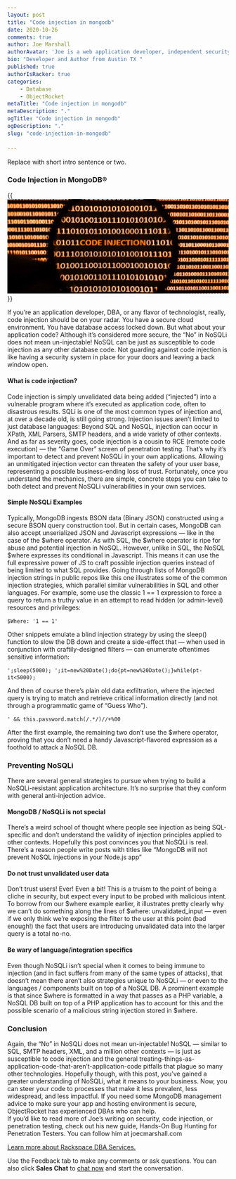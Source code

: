 ```yaml
---
layout: post
title: "Code injection in mongodb"
date: 2020-10-26
comments: true
author: Joe Marshall
authorAvatar: 'Joe is a web application developer, independent security researcher, and writer.'
bio: "Developer and Author from Austin TX "
published: true
authorIsRacker: true
categories:
    - Database
    - ObjectRocket
metaTitle: "Code injection in mongodb"
metaDescription: "."
ogTitle: "Code injection in mongodb"
ogDescription: "."
slug: "code-injection-in-mongodb"

---
```


Replace with short intro sentence or two.

<!--more-->

### Code Injection in MongoDB&reg;

{{<img src="picture1.jpg" title="" alt="">}}

If you’re an application developer, DBA, or any flavor of technologist, really, code injection should be on your radar.
You have a secure cloud environment. You have database access locked down. But what about your application code? Although it’s considered more secure, the “No” in NoSQLi does not mean un-injectable! NoSQL can be just as susceptible to code injection as any other database code. Not guarding against code injection is like having a security system in place for your doors and leaving a back window open.

#### What is code injection?

Code injection is simply unvalidated data being added (“injected”) into a vulnerable program where it’s executed as application code, often to disastrous results.
SQLi is one of the most common types of injection and, at over a decade old, is still going strong. Injection issues aren’t limited to just database languages: Beyond SQL and NoSQL, injection can occur in XPath, XML Parsers, SMTP headers, and a wide variety of other contexts. And as far as severity goes, code injection is a cousin to RCE (remote code execution) — the “Game Over” screen of penetration testing.
That’s why it’s important to detect and prevent NoSQLi in your own applications. Allowing an unmitigated injection vector can threaten the safety of your user base, representing a possible business-ending loss of trust. Fortunately, once you understand the mechanics, there are simple, concrete steps you can take to both detect and prevent NoSQLi vulnerabilities in your own services.

#### Simple NoSQLi Examples

Typically, MongoDB ingests BSON data (Binary JSON) constructed using a secure BSON query construction tool. But in certain cases, MongoDB can also accept unserialized JSON and Javascript expressions — like in the case of the $where operator.
As with SQL, the $where operator is ripe for abuse and potential injection in NoSQL. However, unlike in SQL, the NoSQL $where expresses its conditional in Javascript. This means it can use the full expressive power of JS to craft possible injection queries instead of being limited to what SQL provides.
Going through lists of MongoDB injection strings in public repos like this one illustrates some of the common injection strategies, which parallel similar vulnerabilities in SQL and other languages.
For example, some use the classic 1 == 1 expression to force a query to return a truthy value in an attempt to read hidden (or admin-level) resources and privileges:

    $Where: '1 == 1'

Other snippets emulate a blind injection strategy by using the sleep() function to slow the DB down and create a side-effect that — when used in conjunction with craftily-designed filters — can enumerate oftentimes sensitive information:

    ';sleep(5000); ';it=new%20Date();do{pt=new%20Date();}while(pt-it<5000);

And then of course there’s plain old data exfiltration, where the injected query is trying to match and retrieve critical information directly (and not through a programmatic game of “Guess Who”).

    ' && this.password.match(/.*/)//+%00

After the first example, the remaining two don’t use the $where operator, proving that you don’t need a handy Javascript-flavored expression as a foothold to attack a NoSQL DB.

### Preventing NoSQLi

There are several general strategies to pursue when trying to build a NoSQLi-resistant application architecture. It’s no surprise that they conform with general anti-injection advice.

#### MongoDB / NoSQLi is not special

There’s a weird school of thought where people see injection as being SQL-specific and don’t understand the validity of injection principles applied to other contexts. Hopefully this post convinces you that NoSQLi is real. There’s a reason people write posts with titles like “MongoDB will not prevent NoSQL injections in your Node.js app”

#### Do not trust unvalidated user data

Don’t trust users! Ever! Even a bit!
This is a truism to the point of being a cliche in security, but expect every input to be probed with malicious intent. To borrow from our $where example earlier, it illustrates pretty clearly why we can’t do something along the lines of $where: unvalidated_input — even if we only think we’re exposing the filter to the user at this point (bad enough!) the fact that users are introducing unvalidated data into the larger query is a total no-no.

#### Be wary of language/integration specifics

Even though NoSQLi isn’t special when it comes to being immune to injection (and in fact suffers from many of the same types of attacks), that doesn’t mean there aren’t also strategies unique to NoSQLi — or even to the languages / components built on top of a NoSQL DB. A prominent example is that since $where is formatted in a way that passes as a PHP variable, a NoSQL DB built on top of a PHP application has to account for this and the possible scenario of a malicious string injection stored in $where.

### Conclusion

Again, the “No” in NoSQLi does not mean un-injectable! NoSQL — similar to SQL, SMTP headers, XML, and a million other contexts — is just as susceptible to code injection and the general treating-things-as-application-code-that-aren’t-application-code pitfalls that plague so many other technologies.
Hopefully though, with this post, you’ve gained a greater understanding of NoSQLi, what it means to your business. Now, you can steer your code to processes that make it less prevalent, less widespread, and less impactful. If you need some MongoDB management advice to make sure your app and hosting environment is secure, ObjectRocket has experienced DBAs who can help.  
If you’d like to read more of Joe’s writing on security, code injection, or penetration testing, check out his new guide, Hands-On Bug Hunting for Penetration Testers. You can follow him at joecmarshall.com


<a class="cta purple" id="cta" href="https://www.rackspace.com/data/dba-services">Learn more about Rackspace DBA Services.</a>

Use the Feedback tab to make any comments or ask questions. You can also click
**Sales Chat** to [chat now](https://www.rackspace.com/) and start the conversation.
